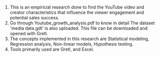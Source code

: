 1. This is an empiricial research done to find the YouTube video and creator characteristics that influence the viewer engagement and potential sales success. 
2. Go through Youtube_growth_analysis.pdf to know in detail The dataset 'media data.gdt' is also uploaded. This file can be downloaded and opened with Gretl.
3. The concepts implemented in this research are Statistical modeling, Regression analysis, Non-linear models, Hypothesis testing. 
4. Tools primarily used are Gretl, and Excel.
